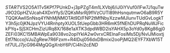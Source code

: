 $START$VS2O5A1Tv5KPf7PUnkD+j3pPZgT4m1LXVbj6/iJ0iYVuf0i1Fw7J1quTwJ9O2GpHZVJcah4XDnYfyS/ZQKsMsrRj9flVzCUTl89hHsnqutmwO6aB9R5YTQQKAwIlSnNsq4YNhMjNMOTAt9D/FNP2tMfNbyXzzwMJlunvTUdGvLogkTY3h5jc0jKNJpzVYU4RnhptyXUOL5tUepGbb3HR6mK5fNEhDUPRqNuWJFickPYq+SjSXCHmZizURq8X/168e1aXTK3dpdWBD2isYAHX5p3oYd0y8Kg86gj0ZEFi03KC15MBAWpEa9038vo2opIYklA2w0vrxCRElnaFosIMs5Dj/NvIJMioxtjEtf7NccojVJuZgRew7R6Fzxm+R4lDuj056dxDBmixi2ooPjMQ2iEYF7XbW15Tnf7ULJ7jcG964MgQGgXnbY6P/Ci4hi2c$END$